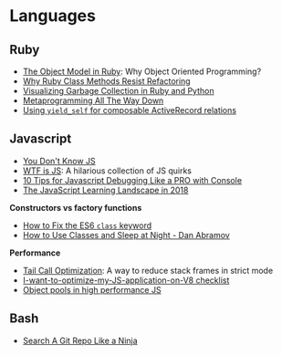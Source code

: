 # Languages

## Ruby

+ [The Object Model in Ruby](https://launchschool.com/books/oo_ruby/read/the_object_model): Why Object Oriented Programming?
+ [Why Ruby Class Methods Resist Refactoring](https://codeclimate.com/blog/why-ruby-class-methods-resist-refactoring/)
+ [Visualizing Garbage Collection in Ruby and Python](http://patshaughnessy.net/2013/10/24/visualizing-garbage-collection-in-ruby-and-python)
+ [Metaprogramming All The Way Down](http://danieljamescolson.com/blog/meta-factory)
+ [Using `yield_self` for composable ActiveRecord relations](https://robots.thoughtbot.com/using-yieldself-for-composable-activerecord-relations)

## Javascript

+ [You Don't Know JS](https://github.com/getify/You-Dont-Know-JS)
+ [WTF is JS](https://github.com/denysdovhan/wtfjs#call-call-call): A hilarious collection of JS quirks
+ [10 Tips for Javascript Debugging Like a PRO with Console](https://medium.com/appsflyer/10-tips-for-javascript-debugging-like-a-pro-with-console-7140027eb5f6)
+ [The JavaScript Learning Landscape in 2018](https://css-tricks.com/javascript-learning-landscape-2018/)

**Constructors vs factory functions**

+ [How to Fix the ES6 `class` keyword](https://medium.com/javascript-scene/how-to-fix-the-es6-class-keyword-2d42bb3f4caf)
+ [How to Use Classes and Sleep at Night - Dan Abramov](https://medium.com/@dan_abramov/how-to-use-classes-and-sleep-at-night-9af8de78ccb4)

**Performance**

+ [Tail Call Optimization](http://2ality.com/2015/06/tail-call-optimization.html): A way to reduce stack frames in strict mode
+ [I-want-to-optimize-my-JS-application-on-V8 checklist](http://mrale.ph/blog/2011/12/18/v8-optimization-checklist.html)
+ [Object pools in high performance JS](https://stackoverflow.com/a/23180342/6114747)

## Bash

+ [Search A Git Repo Like a Ninja](http://travisjeffery.com/b/2012/02/search-a-git-repo-like-a-ninja/)
